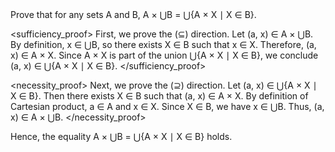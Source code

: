 <goal>
Prove that for any sets A and B, A × ⋃B = ⋃{A × X ∣ X ∈ B}.
</goal>

<sufficiency_proof>
First, we prove the (⊆) direction. Let (a, x) ∈ A × ⋃B. By definition, x ∈ ⋃B, so there exists X ∈ B such that x ∈ X. Therefore, (a, x) ∈ A × X. Since A × X is part of the union ⋃{A × X ∣ X ∈ B}, we conclude (a, x) ∈ ⋃{A × X ∣ X ∈ B}.
</sufficiency_proof>

<necessity_proof>
Next, we prove the (⊇) direction. Let (a, x) ∈ ⋃{A × X ∣ X ∈ B}. Then there exists X ∈ B such that (a, x) ∈ A × X. By definition of Cartesian product, a ∈ A and x ∈ X. Since X ∈ B, we have x ∈ ⋃B. Thus, (a, x) ∈ A × ⋃B.
</necessity_proof>

<conclusion>
Hence, the equality A × ⋃B = ⋃{A × X ∣ X ∈ B} holds.
</conclusion>
